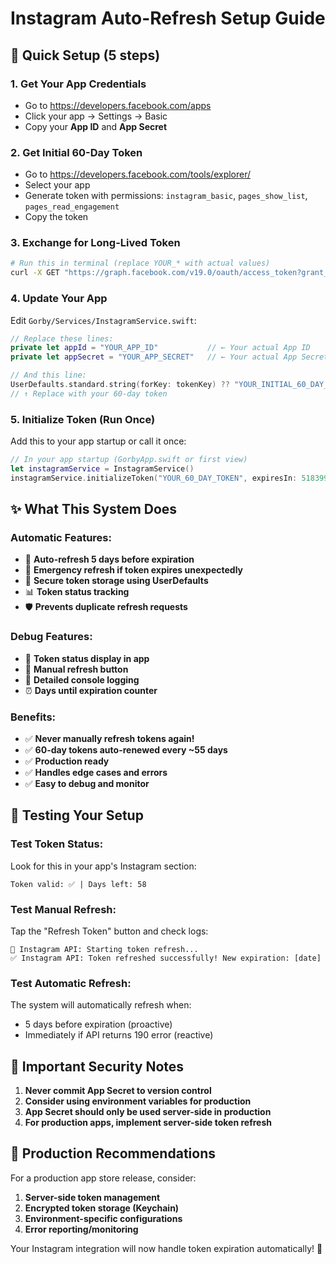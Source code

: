 # Instagram Auto-Refresh Setup Guide

## 🚀 Quick Setup (5 steps)

### 1. Get Your App Credentials
- Go to https://developers.facebook.com/apps
- Click your app → Settings → Basic
- Copy your **App ID** and **App Secret**

### 2. Get Initial 60-Day Token
- Go to https://developers.facebook.com/tools/explorer/
- Select your app
- Generate token with permissions: `instagram_basic`, `pages_show_list`, `pages_read_engagement`
- Copy the token

### 3. Exchange for Long-Lived Token
```bash
# Run this in terminal (replace YOUR_* with actual values)
curl -X GET "https://graph.facebook.com/v19.0/oauth/access_token?grant_type=fb_exchange_token&client_id=YOUR_APP_ID&client_secret=YOUR_APP_SECRET&fb_exchange_token=YOUR_SHORT_LIVED_TOKEN"
```

### 4. Update Your App
Edit `Gorby/Services/InstagramService.swift`:
```swift
// Replace these lines:
private let appId = "YOUR_APP_ID"           // ← Your actual App ID
private let appSecret = "YOUR_APP_SECRET"   // ← Your actual App Secret

// And this line:
UserDefaults.standard.string(forKey: tokenKey) ?? "YOUR_INITIAL_60_DAY_TOKEN_HERE"
// ↑ Replace with your 60-day token
```

### 5. Initialize Token (Run Once)
Add this to your app startup or call it once:
```swift
// In your app startup (GorbyApp.swift or first view)
let instagramService = InstagramService()
instagramService.initializeToken("YOUR_60_DAY_TOKEN", expiresIn: 5183999) // 60 days
```

## ✨ What This System Does

### Automatic Features:
- 🔄 **Auto-refresh 5 days before expiration**
- 🚨 **Emergency refresh if token expires unexpectedly**
- 💾 **Secure token storage using UserDefaults**
- 📊 **Token status tracking**
- 🛡️ **Prevents duplicate refresh requests**

### Debug Features:
- 📱 **Token status display in app**
- 🔧 **Manual refresh button**
- 📝 **Detailed console logging**
- ⏰ **Days until expiration counter**

### Benefits:
- ✅ **Never manually refresh tokens again!**
- ✅ **60-day tokens auto-renewed every ~55 days**
- ✅ **Production ready**
- ✅ **Handles edge cases and errors**
- ✅ **Easy to debug and monitor**

## 🔧 Testing Your Setup

### Test Token Status:
Look for this in your app's Instagram section:
```
Token valid: ✅ | Days left: 58
```

### Test Manual Refresh:
Tap the "Refresh Token" button and check logs:
```
🔄 Instagram API: Starting token refresh...
✅ Instagram API: Token refreshed successfully! New expiration: [date]
```

### Test Automatic Refresh:
The system will automatically refresh when:
- 5 days before expiration (proactive)
- Immediately if API returns 190 error (reactive)

## 🚨 Important Security Notes

1. **Never commit App Secret to version control**
2. **Consider using environment variables for production**
3. **App Secret should only be used server-side in production**
4. **For production apps, implement server-side token refresh**

## 🎯 Production Recommendations

For a production app store release, consider:
1. **Server-side token management**
2. **Encrypted token storage (Keychain)**
3. **Environment-specific configurations**
4. **Error reporting/monitoring**

Your Instagram integration will now handle token expiration automatically! 🎉
